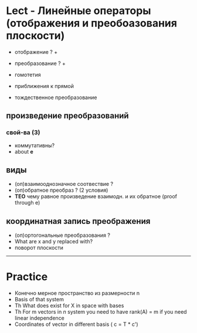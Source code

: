 # Lect  - Линейные операторы (отображения и преобоазования плоскости)

- отображение ? +
- преобразование ? +
- гомотетия

- приближения к прямой 
- тождественное преобразование 

## произведение преобразований
### свой-ва (3)
- коммутативны? 
- about **e** 


## виды
- (оп)взаимооднозначное соотвествие ?
- (оп)обратное преобраз ? (2 условия)
- **ТЕО** чему равное произведение взаимодн. и их обратное (proof through e)

## координатная запись преображения 
- (оп)ортогональные преобразования ? 
- What are x and y replaced with?
- поворот плоскости

--- 

# Practice 
- Конечно мерное пространство из размерности n
- Basis of that system
- Th What does exist for X in space with bases
- Th For m vectors in *n* system you need to have rank(A) = m if you need linear independence
- Coordinates of vector in different basis ( c = T * c')
